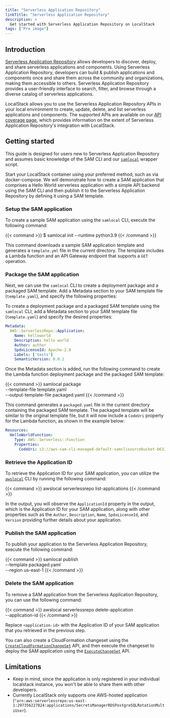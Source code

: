 ```yaml
---
title: "Serverless Application Repository" 
linkTitle: "Serverless Application Repository"
description: >
  Get started with Serverless Application Repository on LocalStack
tags: ["Pro image"]
---
```


## Introduction

[Serverless Application Repository](https://aws.amazon.com/serverless/serverlessrepo/) allows developers to discover, deploy, and share serverless applications and components.
Using Serverless Application Repository, developers can build & publish applications and components once and share them across the community and organizations, making them accessible to others.
Serverless Application Repository provides a user-friendly interface to search, filter, and browse through a diverse catalog of serverless applications.

LocalStack allows you to use the Serverless Application Repository APIs in your local environment to create, update, delete, and list serverless applications and components.
The supported APIs are available on our [API coverage page](https://docs.localstack.cloud/references/coverage/coverage_serverlessrepo/), which provides information on the extent of Serverless Application Repository's integration with LocalStack.

## Getting started

This guide is designed for users new to Serverless Application Repository and assumes basic knowledge of the SAM CLI and our [`samlocal`](https://github.com/localstack/aws-sam-cli-local) wrapper script.

Start your LocalStack container using your preferred method, such as via docker-compose.
We will demonstrate how to create a SAM application that comprises a Hello World serverless application with a simple API backend using the SAM CLI and then publish it to the Serverless Application Repository by defining it using a SAM template.

### Setup the SAM application

To create a sample SAM application using the `samlocal` CLI, execute the following command:

{{< command >}}
$ samlocal init --runtime python3.9
{{< /command >}}

This command downloads a sample SAM application template and generates a `template.yml` file in the current directory. 
The template includes a Lambda function and an API Gateway endpoint that supports a `GET` operation.

### Package the SAM application

Next, we can use the `samlocal` CLI to create a deployment package and a packaged SAM template.
Add a Metadata section to your SAM template file (`template.yaml`), and specify the following properties:

To create a deployment package and a packaged SAM template using the `samlocal` CLI, add a Metadata section to your SAM template file (`template.yaml`) and specify the desired properties:

```yaml
Metadata:
  AWS::ServerlessRepo::Application:
    Name: helloworld
    Description: hello world
    Author: author
    SpdxLicenseId: Apache-2.0
    Labels: ['tests']
    SemanticVersion: 0.0.1
```

Once the Metadata section is added, run the following command to create the Lambda function deployment package and the packaged SAM template:

{{< command >}}
samlocal package \
    --template-file template.yaml \
    --output-template-file packaged.yaml
{{< /command >}}

This command generates a `packaged.yaml` file in the current directory containing the packaged SAM template.
The packaged template will be similar to the original template file, but it will now include a `CodeUri` property for the Lambda function, as shown in the example below:

```yaml
Resources:
  HelloWorldFunction:
    Type: AWS::Serverless::Function
    Properties:
      CodeUri: s3://aws-sam-cli-managed-default-samclisourcebucket-b6325dc3/c6ce8fa8b5a97dd022ecd006536eb5a4
```

### Retrieve the Application ID

To retrieve the Application ID for your SAM application, you can utilize the [`awslocal`](https://github.com/localstack/awscli-local) CLI by running the following command:

{{< command >}}
awslocal serverlessrepo list-applications
{{< /command >}}

In the output, you will observe the `ApplicationId` property in the output, which is the Application ID for your SAM application, along with other properties such as the `Author`, `Description`, `Name`, `SpdxLicenseId`, and `Version` providing further details about your application.

### Publish the SAM application

To publish your application to the Serverless Application Repository, execute the following command:

{{< command >}}
samlocal publish \
    --template packaged.yaml \
    --region us-east-1
{{< /command >}}

### Delete the SAM application

To remove a SAM application from the Serverless Application Repository, you can use the following command:

{{< command >}}
awslocal serverlessrepo delete-application \
    --application-id <application-id>
{{< /command >}}

Replace `<application-id>` with the Application ID of your SAM application that you retrieved in the previous step.

You can also create a CloudFormation changeset using the [`CreateCloudFormationChangeSet`](https://docs.aws.amazon.com/serverlessrepo/latest/devguide/serverlessrepo-how-to-publish.html) API, and then execute the changeset to deploy the SAM application using the [`ExecuteChangeSet`](https://docs.aws.amazon.com/AWSCloudFormation/latest/APIReference/API_ExecuteChangeSet.html) API.

## Limitations

- Keep in mind, since the application is only registered in your individual localstack instance, you won't be able to share them with other developers.
- Currently LocalStack only supports one AWS-hosted application (`"arn:aws:serverlessrepo:us-east-1:297356227824:applications/SecretsManagerRDSPostgreSQLRotationMultiUser`).
